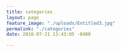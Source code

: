 ```yaml
---
title: categories
layout: page
feature_image: "./uploads/Entitled3.jpg"
permalink: "./categories"
date: 2018-07-21 13:43:05 -0400

---
```

